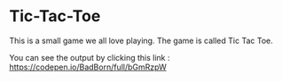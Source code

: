# Tic-Tac-Toe
This is a small game we all love playing. The game is called Tic Tac Toe.

You can see the output by clicking this link : https://codepen.io/BadBorn/full/bGmRzpW
